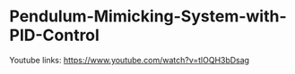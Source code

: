 # Pendulum-Mimicking-System-with-PID-Control


Youtube links:
https://www.youtube.com/watch?v=tlOQH3bDsag



